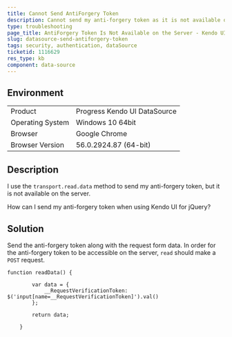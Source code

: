 ```yaml
---
title: Cannot Send AntiForgery Token
description: Cannot send my anti-forgery token as it is not available on the server.
type: troubleshooting
page_title: AntiForgery Token Is Not Available on the Server - Kendo UI DataSource for jQuery
slug: datasource-send-antiforgery-token
tags: security, authentication, dataSource
ticketid: 1116629
res_type: kb
component: data-source
---
```


## Environment

<table>
 <tr>
  <td>Product</td>
  <td>Progress Kendo UI DataSource</td>
 </tr>
 <tr>
  <td>Operating System</td>
  <td>Windows 10 64bit</td>
 </tr>
 <tr>
  <td>Browser</td>
  <td>Google Chrome</td>
 </tr>
 <tr>
  <td>Browser Version</td>
  <td>56.0.2924.87 (64-bit)</td>
 </tr>
</table>


## Description

I use the `transport.read.data` method to send my anti-forgery token, but it is not available on the server.

How can I send my anti-forgery token when using Kendo UI for jQuery?

## Solution

Send the anti-forgery token along with the request form data. In order for the anti-forgery token to be accessible on the server, `read` should make a `POST` request.

```
function readData() {

        var data = {
            __RequestVerificationToken: $('input[name=__RequestVerificationToken]').val()
        };

        return data;

    }

```
